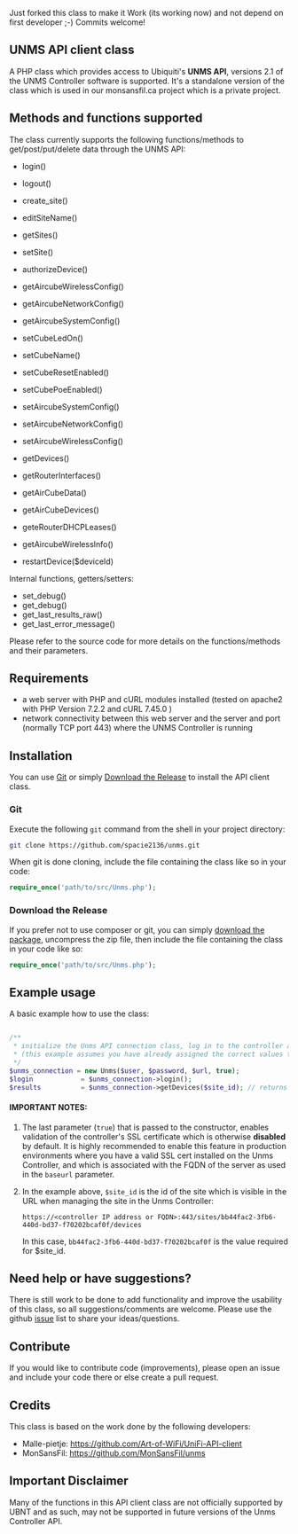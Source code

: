 Just forked this class to make it Work (its working now) and not depend on first developer  ;-)
Commits welcome!


## UNMS API client class

A PHP class which provides access to Ubiquiti's **UNMS API**, versions 2.1 of the UNMS Controller software is supported. It's a standalone version of the class which is used in our monsansfil.ca project which is a private project.


## Methods and functions supported

The class currently supports the following functions/methods to get/post/put/delete data through the UNMS API:

- login()
- logout()
- create_site()
- editSiteName()
- getSites()
- setSite()
- authorizeDevice()
- getAircubeWirelessConfig()
- getAircubeNetworkConfig()
- getAircubeSystemConfig()
- setCubeLedOn()
- setCubeName()
- setCubeResetEnabled()
- setCubePoeEnabled()
- setAircubeSystemConfig()
- setAircubeNetworkConfig()
- setAircubeWirelessConfig()
- getDevices()
- getRouterInterfaces()
- getAirCubeData()
- getAirCubeDevices()
- geteRouterDHCPLeases()
- getAircubeWirelessInfo()

- restartDevice($deviceId)


Internal functions, getters/setters:

- set_debug()
- get_debug()
- get_last_results_raw()
- get_last_error_message()

Please refer to the source code for more details on the functions/methods and their parameters.

## Requirements

- a web server with PHP and cURL modules installed (tested on apache2 with PHP Version 7.2.2 and cURL 7.45.0 )
- network connectivity between this web server and the server and port (normally TCP port 443) where the UNMS Controller is running

## Installation ##

You can use [Git](#git) or simply [Download the Release](#download-the-release) to install the API client class.


### Git

Execute the following `git` command from the shell in your project directory:

```sh
git clone https://github.com/spacie2136/unms.git
```

When git is done cloning, include the file containing the class like so in your code:

```php
require_once('path/to/src/Unms.php');
```

### Download the Release

If you prefer not to use composer or git, you can simply [download the package](https://github.com/spacie2136/unms/archive/master.zip), uncompress the zip file, then include the file containing the class in your code like so:

```php
require_once('path/to/src/Unms.php');
```

## Example usage

A basic example how to use the class:

```php

/**
 * initialize the Unms API connection class, log in to the controller and request the devices from a site
 * (this example assumes you have already assigned the correct values to the variables used)
 */
$unms_connection = new Unms($user, $password, $url, true);
$login            = $unms_connection->login();
$results          = $unms_connection->getDevices($site_id); // returns a PHP array containing devices of the site
```


#### IMPORTANT NOTES:

1. The last parameter (`true`) that is passed to the constructor, enables validation of the controller's SSL certificate which is otherwise **disabled** by default. It is highly recommended to enable this feature in production environments where you have a valid SSL cert installed on the Unms Controller, and which is associated with the FQDN of the server as used in the `baseurl` parameter.

2. In the example above, `$site_id` is the id of the site which is visible in the URL when managing the site in the Unms Controller:

   `https://<controller IP address or FQDN>:443/sites/bb44fac2-3fb6-440d-bd37-f70202bcaf0f/devices`

   In this case, `bb44fac2-3fb6-440d-bd37-f70202bcaf0f` is the value required for $site_id.

## Need help or have suggestions?

There is still work to be done to add functionality and improve the usability of this class, so all suggestions/comments are welcome. Please use the github [issue](https://github.com/spacie2136/unms/issues) list to share your ideas/questions.

## Contribute

If you would like to contribute code (improvements), please open an issue and include your code there or else create a pull request.

## Credits

This class is based on the work done by the following developers:
- Malle-pietje: https://github.com/Art-of-WiFi/UniFi-API-client
- MonSansFil: https://github.com/MonSansFil/unms

## Important Disclaimer

Many of the functions in this API client class are not officially supported by UBNT and as such, may not be supported in future versions of the Unms Controller API.
